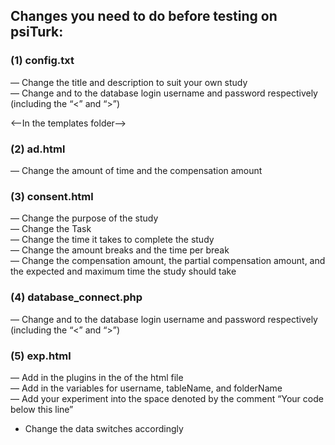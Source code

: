 ## Changes you need to do before testing on psiTurk:

### (1) config.txt
— Change the title and description to suit your own study<br/>
— Change <databaseLogin> and <databasePassword> to the database login username and password respectively (including the “<” and “>”)<br/>

<——In the templates folder——>

### (2) ad.html
— Change the amount of time and the compensation amount<br/>

### (3) consent.html
— Change the purpose of the study<br/>
— Change the Task<br/>
— Change the time it takes to complete the study<br/>
— Change the amount breaks and the time per break<br/>
— Change the compensation amount, the partial compensation amount, and the expected and maximum time the study should take<br/>

### (4) database_connect.php
— Change <databaseLogin> and <databasePassword> to the database login username and password respectively (including the “<” and “>”)<br/>

### (5) exp.html
— Add in the plugins in the <head> of the html file<br/>
— Add in the variables for username, tableName, and folderName<br/>
— Add your experiment into the space denoted by the comment “Your code below this line”<br/>
- Change the data switches accordingly<br/>
